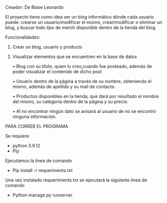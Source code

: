 Creador: De Biase Leonardo

El proyecto tiene como idea ser un blog informático dónde cada usuario puede: crearse un usuario/modificar el mismo, crear/modificar o eliminar un blog, y buscar todo tipo de merch disponible dentro de la tienda del blog.


Funcionalidades: 

1.	Crear un blog, usuario y producto	
2.	Visualizar elementos que se encuentren en la  base de datos

    •	Blog con su título, quien lo creo,cuando fue posteado, además de poder visualizar el contenido de dicho post

    •	Usuario dentro de la página a través de su nombre, obteniendo el mismo, además de apellido y su mail de contacto.

    •	Productos disponibles en la tienda, que dará por resultado el nombre del mismo, su categoría dentro de la página y su precio.

    •	Al no encontrar ningún dato se avisará al usuario de no se encontró ninguna información.


PARA CORRER EL PROGRAMA 

Se requiere 
-	python 3.9.12
-	Pip

Ejecutamos la línea de comando 

-	Pip install -r requeriments.txt

Una vez instalado requerimients.txt se ejecutará la siguiente línea de comando

-	Python manage.py runserver
